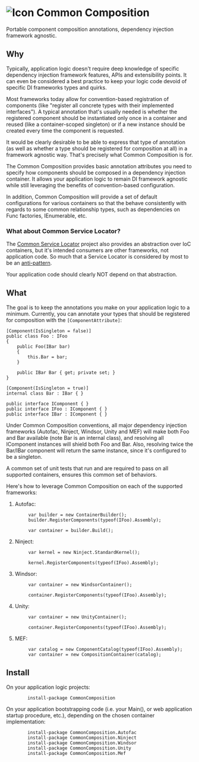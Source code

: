 ![Icon](https://raw.github.com/clariuslabs/CommonComposition/master/noun_project_3427.png) Common Composition
=================

Portable component composition annotations, dependency injection framework agnostic.

## Why
Typically, application logic doesn't require deep knowledge of specific dependency injection framework features, APIs and extensibility points. It can even be considered a best practice to keep your logic code devoid of specific DI frameworks types and quirks. 

Most frameworks today allow for convention-based registration of components (like "register all concrete types with their implemented interfaces"). A typical annotation that's usually needed is whether the registered component should be instantiated only once in a container and reused (like a container-scoped singleton) or if a new instance should be created every time the component is requested. 

It would be clearly desirable to be able to express that type of annotation (as well as whether a type should be registered for composition at all) in a framework agnostic way. That's precisely what Common Composition is for. 

The Common Composition provides basic annotation attributes you need to specify how components should be composed in a dependency injection container. It allows your application logic to remain DI framework agnostic while still leveraging the benefits of convention-based configuration.

In addition, Common Composition will provide a set of default configurations for various containers so that the behave consistently with regards to some common relationship types, such as dependencies on Func<T> factories, IEnumerable<T>, etc.

### What about Common Service Locator?
The [Common Service Locator](http://commonservicelocator.codeplex.com/) project also provides an abstraction over IoC containers, but it's intended consumers are other frameworks, not application code. So much that a Service Locator is considered by most to be an [anti-pattern](https://www.google.com.ar/search?q=service+locator+anti+pattern). 

Your application code should clearly NOT depend on that abstraction.


## What
The goal is to keep the annotations you make on your application logic to a minimum. Currently, you can annotate your types that should be registered for composition with the `[ComponentAttribute]`:

    [Component(IsSingleton = false)]
    public class Foo : IFoo
    {
        public Foo(IBar bar)
        {
            this.Bar = bar;
        }

        public IBar Bar { get; private set; }
    }

    [Component(IsSingleton = true)]
    internal class Bar : IBar { } 

    public interface IComponent { }
    public interface IFoo : IComponent { }
    public interface IBar : IComponent { }


Under Common Composition conventions, all major dependency injection frameworks (Autofac, Ninject, Windsor, Unity and MEF) will make both Foo and Bar available (note Bar is an internal class), and resolving all IComponent instances will shield both Foo and Bar. Also, resolving twice the Bar/IBar component will return the same instance, since it's configured to be a singleton.

A common set of unit tests that run and are required to pass on all supported containers, ensures this common set of behaviors. 

Here's how to leverage Common Composition on each of the supported frameworks:

1. Autofac:

            var builder = new ContainerBuilder();
            builder.RegisterComponents(typeof(IFoo).Assembly);

            var container = builder.Build();

2. Ninject:

            var kernel = new Ninject.StandardKernel();

            kernel.RegisterComponents(typeof(IFoo).Assembly);

3. Windsor:

            var container = new WindsorContainer();

            container.RegisterComponents(typeof(IFoo).Assembly);

4. Unity:

            var container = new UnityContainer();

            container.RegisterComponents(typeof(IFoo).Assembly);

5. MEF:

            var catalog = new ComponentCatalog(typeof(IFoo).Assembly);
            var container = new CompositionContainer(catalog);


## Install

On your application logic projects:

            install-package CommonComposition

On your application bootstrapping code (i.e. your Main(), or web application startup procedure, etc.), depending on the chosen container implementation:

            install-package CommonComposition.Autofac
            install-package CommonComposition.Ninject
            install-package CommonComposition.Windsor
            install-package CommonComposition.Unity
            install-package CommonComposition.Mef

